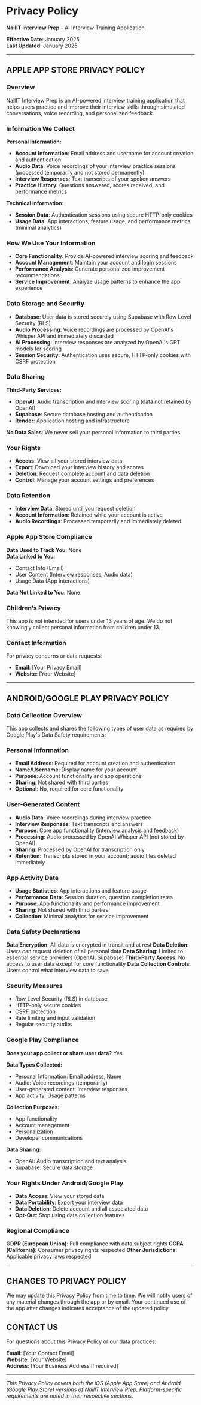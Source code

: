 # Privacy Policy

**NailIT Interview Prep** - AI Interview Training Application

**Effective Date**: January 2025  
**Last Updated**: January 2025

---

## APPLE APP STORE PRIVACY POLICY

### Overview

NailIT Interview Prep is an AI-powered interview training application that helps users practice and improve their interview skills through simulated conversations, voice recording, and personalized feedback.

### Information We Collect

**Personal Information:**
- **Account Information**: Email address and username for account creation and authentication
- **Audio Data**: Voice recordings of your interview practice sessions (processed temporarily and not stored permanently)
- **Interview Responses**: Text transcripts of your spoken answers
- **Practice History**: Questions answered, scores received, and performance metrics

**Technical Information:**
- **Session Data**: Authentication sessions using secure HTTP-only cookies
- **Usage Data**: App interactions, feature usage, and performance metrics (minimal analytics)

### How We Use Your Information

- **Core Functionality**: Provide AI-powered interview scoring and feedback
- **Account Management**: Maintain your account and login sessions
- **Performance Analysis**: Generate personalized improvement recommendations
- **Service Improvement**: Analyze usage patterns to enhance the app experience

### Data Storage and Security

- **Database**: User data is stored securely using Supabase with Row Level Security (RLS)
- **Audio Processing**: Voice recordings are processed by OpenAI's Whisper API and immediately discarded
- **AI Processing**: Interview responses are analyzed by OpenAI's GPT models for scoring
- **Session Security**: Authentication uses secure, HTTP-only cookies with CSRF protection

### Data Sharing

**Third-Party Services:**
- **OpenAI**: Audio transcription and interview scoring (data not retained by OpenAI)
- **Supabase**: Secure database hosting and authentication
- **Render**: Application hosting and infrastructure

**No Data Sales**: We never sell your personal information to third parties.

### Your Rights

- **Access**: View all your stored interview data
- **Export**: Download your interview history and scores
- **Deletion**: Request complete account and data deletion
- **Control**: Manage your account settings and preferences

### Data Retention

- **Interview Data**: Stored until you request deletion
- **Account Information**: Retained while your account is active
- **Audio Recordings**: Processed temporarily and immediately deleted

### Apple App Store Compliance

**Data Used to Track You**: None  
**Data Linked to You**: 
- Contact Info (Email)
- User Content (Interview responses, Audio data)
- Usage Data (App interactions)

**Data Not Linked to You**: None

### Children's Privacy

This app is not intended for users under 13 years of age. We do not knowingly collect personal information from children under 13.

### Contact Information

For privacy concerns or data requests:
- **Email**: [Your Privacy Email]
- **Website**: [Your Website]

---

## ANDROID/GOOGLE PLAY PRIVACY POLICY

### Data Collection Overview

This app collects and shares the following types of user data as required by Google Play's Data Safety requirements:

### Personal Information
- **Email Address**: Required for account creation and authentication
- **Name/Username**: Display name for your account
- **Purpose**: Account functionality and app operations
- **Sharing**: Not shared with third parties
- **Optional**: No, required for core functionality

### User-Generated Content
- **Audio Data**: Voice recordings during interview practice
- **Interview Responses**: Text transcripts and answers
- **Purpose**: Core app functionality (interview analysis and feedback)
- **Processing**: Audio processed by OpenAI Whisper API (not stored by OpenAI)
- **Sharing**: Processed by OpenAI for transcription only
- **Retention**: Transcripts stored in your account; audio files deleted immediately

### App Activity Data
- **Usage Statistics**: App interactions and feature usage
- **Performance Data**: Session duration, question completion rates
- **Purpose**: App functionality and performance improvement
- **Sharing**: Not shared with third parties
- **Collection**: Minimal analytics for service improvement

### Data Safety Declarations

**Data Encryption**: All data is encrypted in transit and at rest
**Data Deletion**: Users can request deletion of all personal data
**Data Sharing**: Limited to essential service providers (OpenAI, Supabase)
**Third-Party Access**: No access to user data except for core functionality
**Data Collection Controls**: Users control what interview data to save

### Security Measures
- Row Level Security (RLS) in database
- HTTP-only secure cookies
- CSRF protection
- Rate limiting and input validation
- Regular security audits

### Google Play Compliance

**Does your app collect or share user data?** Yes

**Data Types Collected:**
- Personal Information: Email address, Name
- Audio: Voice recordings (temporarily)
- User-generated content: Interview responses
- App activity: Usage patterns

**Collection Purposes:**
- App functionality
- Account management
- Personalization
- Developer communications

**Data Sharing:**
- OpenAI: Audio transcription and text analysis
- Supabase: Secure data storage

### Your Rights Under Android/Google Play
- **Data Access**: View your stored data
- **Data Portability**: Export your interview data
- **Data Deletion**: Delete account and all associated data
- **Opt-Out**: Stop using data collection features

### Regional Compliance

**GDPR (European Union)**: Full compliance with data subject rights
**CCPA (California)**: Consumer privacy rights respected
**Other Jurisdictions**: Applicable privacy laws respected

---

## CHANGES TO PRIVACY POLICY

We may update this Privacy Policy from time to time. We will notify users of any material changes through the app or by email. Your continued use of the app after changes indicates acceptance of the updated policy.

## CONTACT US

For questions about this Privacy Policy or our data practices:

**Email**: [Your Contact Email]  
**Website**: [Your Website]  
**Address**: [Your Business Address if required]

---

*This Privacy Policy covers both the iOS (Apple App Store) and Android (Google Play Store) versions of NailIT Interview Prep. Platform-specific requirements are noted in their respective sections.*